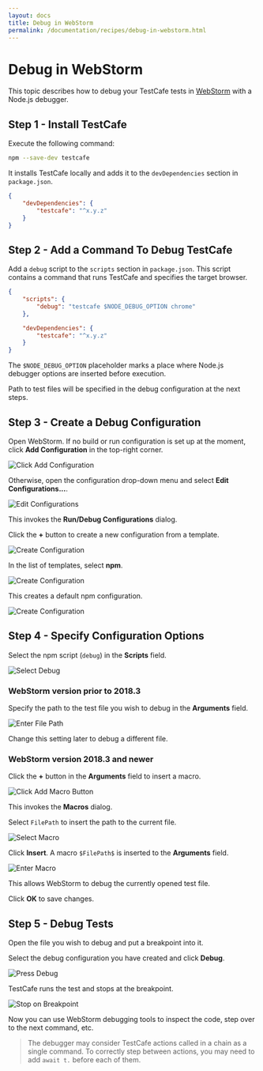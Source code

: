 ```yaml
---
layout: docs
title: Debug in WebStorm
permalink: /documentation/recipes/debug-in-webstorm.html
---
```

# Debug in WebStorm

This topic describes how to debug your TestCafe tests in [WebStorm](https://www.jetbrains.com/webstorm/) with a Node.js debugger.

## Step 1 - Install TestCafe

Execute the following command:

```sh
npm --save-dev testcafe
```

It installs TestCafe locally and adds it to the `devDependencies` section in `package.json`.

```json
{
    "devDependencies": {
        "testcafe": "^x.y.z"
    }
}
```

## Step 2 - Add a Command To Debug TestCafe

Add a `debug` script to the `scripts` section in `package.json`. This script contains a command that runs TestCafe and specifies the target browser.

```json
{
    "scripts": {
        "debug": "testcafe $NODE_DEBUG_OPTION chrome"
    },

    "devDependencies": {
        "testcafe": "^x.y.z"
    }
}
```

The `$NODE_DEBUG_OPTION` placeholder marks a place where Node.js debugger options are inserted before execution.

Path to test files will be specified in the debug configuration at the next steps.

## Step 3 - Create a Debug Configuration

Open WebStorm. If no build or run configuration is set up at the moment, click **Add Configuration** in the top-right corner.

![Click Add Configuration](../../images/webstorm/press-add-configuration.png)

Otherwise, open the configuration drop-down menu and select **Edit Configurations...**.

![Edit Configurations](../../images/webstorm/edit-configurations.png)

This invokes the **Run/Debug Configurations** dialog.

Click the **+** button to create a new configuration from a template.

![Create Configuration](../../images/webstorm/new-configuration.png)

In the list of templates, select **npm**.

![Create Configuration](../../images/webstorm/select-npm-template.png)

This creates a default npm configuration.

![Create Configuration](../../images/webstorm/configuration.png)

## Step 4 - Specify Configuration Options

Select the npm script (`debug`) in the **Scripts** field.

![Select Debug](../../images/webstorm/select-debug.png)

### WebStorm version prior to 2018.3

Specify the path to the test file you wish to debug in the **Arguments** field.

![Enter File Path](../../images/webstorm/file-path-entered.png)

Change this setting later to debug a different file.

### WebStorm version 2018.3 and newer

Click the **+** button in the **Arguments** field to insert a macro.

![Click Add Macro Button](../../images/webstorm/click-add-macro-button.png)

This invokes the **Macros** dialog.

Select `FilePath` to insert the path to the current file.

![Select Macro](../../images/webstorm/select-macros.png)

Click **Insert**. A macro `$FilePath$` is inserted to the **Arguments** field.

![Enter Macro](../../images/webstorm/macros-entered.png)

This allows WebStorm to debug the currently opened test file.

Click **OK** to save changes.

## Step 5 - Debug Tests

Open the file you wish to debug and put a breakpoint into it.

Select the debug configuration you have created and click **Debug**.

![Press Debug](../../images/webstorm/press-debug.png)

TestCafe runs the test and stops at the breakpoint.

![Stop on Breakpoint](../../images/webstorm/stop-on-breakpoint.png)

Now you can use WebStorm debugging tools to inspect the code, step over to the next command, etc.

> The debugger may consider TestCafe actions called in a chain as a single command. To correctly step between actions, you may need to add `await t.` before each of them.